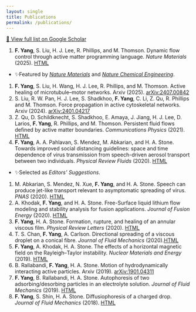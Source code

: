 ```yaml
---
layout: single
title: Publications
permalink: /publications/
---
```


[📄 View full list on Google Scholar](https://scholar.google.com/citations?user=DGkWTvIAAAAJ&hl=en)

1. **F. Yang**, S. Liu, H. J. Lee, R. Phillips, and M. Thomson. Dynamic flow control through active matter programming language. *Nature Materials* (2025). [HTML](https://doi.org/10.1038/s41563-024-02090-w)
- ✨Featured by [*Nature Materials*](https://www.nature.com/articles/s41563-025-02181-2) and [*Nature Chemical Engineering*](https://www.nature.com/articles/s44286-025-00200-2).
1. **F. Yang**, S. Liu, H. Wang, H. J. Lee, R. Phillips, and M. Thomson. Active healing of microtubule–motor networks. Arxiv (2025). [arXiv:2407.00842](https://arxiv.org/abs/2407.00842)
1. S. Liu, R. W. Pan, H. J. Lee, S. Shadkhoo, **F. Yang**, C. Li, Z. Qu, R. Phillips and M. Thomson. Force propagation in active cytoskeletal networks. Arxiv (2024). [arXiv:2401.04217](https://arxiv.org/abs/2401.04217)
1. Z. Qu, D. Schildknecht, S. Shadkhoo, E. Amaya, J. Jiang, H. J. Lee, D. Larios, **F. Yang**, R. Phillips, and M. Thomson. Persistent fluid flows defined by active matter boundaries. *Communications Physics* (2021).  [HTML](https://www.nature.com/articles/s42005-021-00703-3)
1. **F. Yang**, A. A. Pahlavan, S. Mendez, M. Abkarian, and H. A. Stone. Towards improved social distancing guidelines: space and time dependence of virus transmission from speech-driven aerosol transport between two individuals. *Physical Review Fluids* (2020). [HTML](https://journals.aps.org/prfluids/abstract/10.1103/PhysRevFluids.5.122501)
- ✨Selected as *Editors’ Suggestions*.
1. M. Abkarian, S. Mendez, N. Xue, **F. Yang**, and  H. A. Stone. Speech can produce jet-like transport relevant to asymptomatic spreading of virus. *PNAS* (2020). [HTML](https://www.pnas.org/doi/10.1073/pnas.2012156117)
1.  A. Khodak, **F. Yang**, and H. A. Stone. Free-Surface liquid lithium flow
	modeling and stability analysis for fusion applications. *Journal of Fusion Energy* (2020). [HTML](https://link.springer.com/article/10.1007/s10894-020-00261-6)
1. **F. Yang**, H. A. Stone. Formation, rupture, and healing of an annular viscous film. *Physical Review Letters* (2020). [HTML](https://journals.aps.org/prl/abstract/10.1103/PhysRevLett.124.224501)
1. T. S. Chan, **F. Yang**, A. Carlson. Directional spreading of a viscous droplet on a conical fibre. *Journal of Fluid Mechanics* (2020).[HTML](https://www.cambridge.org/core/journals/journal-of-fluid-mechanics/article/directional-spreading-of-a-viscous-droplet-on-a-conical-fibre/FEA70AC2BF832233C2D018EB393D514B)
1. **F. Yang**, A. Khodak, H. A. Stone. The effects of a horizontal magnetic field on the Rayleigh–Taylor instability. *Nuclear Materials and Energy* (2019). [HTML](https://www.sciencedirect.com/science/article/pii/S2352179118302291)
1. B. Rallabandi, **F. Yang**, H. A. Stone. Motion of hydrodynamically interacting active particles. Arxiv (2019). [arXiv:1901.04311](https://arxiv.org/abs/1901.04311)
1. **F. Yang**, B. Rallabandi, H. A. Stone. Autophoresis of two adsorbing/desorbing particles in an electrolyte solution. *Journal of Fluid Mechanics* (2019). [HTML](https://www.cambridge.org/core/journals/journal-of-fluid-mechanics/article/abs/autophoresis-of-two-adsorbingdesorbing-particles-in-an-electrolyte-solution/DC181E63B94E7B41AD61680325165C8B)
1. **F. Yang**, S. Shin, H. A. Stone. Diffusiophoresis of a charged drop. *Journal of Fluid Mechanics* (2018). [HTML](https://www.cambridge.org/core/journals/journal-of-fluid-mechanics/article/abs/diffusiophoresis-of-a-charged-drop/913C54D64828987968AD925F1DDD3FC5)





